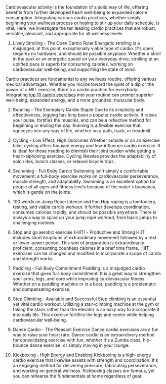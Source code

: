 Cardiovascular activity is the foundation of a solid way of life, offering benefits from further developed heart well-being to expanded calorie consumption. Integrating various cardio practices, whether simply beginning your wellness process or hoping to stir up your daily schedule, is vital. Here, we investigate the ten leading cardio practices that are robust, versatile, pleasant, and appropriate for all wellness levels.

1. Lively Strolling - The Open Cardio Ruler
Energetic strolling is a misjudged, at this point, exceptionally viable type of cardio. It's open, requires no hardware, and should be possible anyplace. Whether a stroll in the park or an energetic speed on your everyday drive, strolling at an uplifted pace is superb for consuming calories, working on cardiovascular well-being, and supporting the state of mind.

Cardio practices are fundamental to any wellness routine, offering various medical advantages. Whether you incline toward the quiet of a dip or the power of a HIIT exercise, there's a cardio practice for everybody. Integrating <a href="https://topclaps.com/top-10-cardio-exercises/">top 10 cardio exercises</a> into your routine can prompt superior well-being, expanded energy, and a more grounded, muscular body.

2. Running - The Exemplary Cardio Staple
Due to its simplicity and effectiveness, jogging has long been a popular cardio activity. It raises your pulse, fortifies the muscles, and can be a reflective method for beginning or ending the day. Running is a flexible exercise that squeezes into any way of life, whether on a path, track, or treadmill.

3. Cycling - Low Effect, High Outcomes Whether outside or on an exercise bike, cycling offers focused energy and low-influence cardio exercise. It is ideal for those needing to diminish their joint burden while getting a heart-siphoning exercise. Cycling likewise provides the adaptability of solo rides, bunch classes, or relaxed bicycle trips.

4. Swimming - Full Body Cardio
Swimming isn't simply a comfortable movement; a full-body exercise works on cardiovascular perseverance, muscle strength, and adaptability. Swimming is an excellent option for people of all ages and fitness levels because of the water's buoyancy, which is gentle on the joints.

5. 100 words on Jump Rope: Intense and Fun
Hop roping is a tomfoolery, testing, and viable cardio workout. It further develops coordination, consumes calories rapidly, and should be possible anywhere. There is always a way to spice up your jump rope workout, from basic jumps to challenging routines.

6. Stop and go aerobic exercise (HIIT) - Productive and Strong
HIIT includes short eruptions of extraordinary movement followed by a rest or lower-power period. This sort of preparation is extraordinarily proficient, consuming countless calories in a brief time frame. HIIT exercises can be changed and modified to incorporate a scope of cardio and strength works.

7. Paddling - Full Body Commitment
Paddling is a misjudged cardio exercise that gives full-body commitment. It is a great way to strengthen your arms, legs, and core while improving cardiovascular fitness. Whether on a paddling machine or in a boat, paddling is a problematic and compensating exercise.

8. Step Climbing - Available and Successful
Step climbing is an essential yet vital cardio workout. Utilizing a stair-climbing machine at the gym or taking the stairs rather than the elevator is an easy way to incorporate it into daily life. This exercise fortifies the legs and center while helping cardiovascular well-being.

9. Dance Cardio - The Pleasant Exercise
Dance cardio exercises are a fun way to raise your heart rate. Dance cardio is an extraordinary method for consolidating exercise with fun, whether it's a Zumba class, hip-bounce dance exercise, or simply moving in your lounge.

10. Kickboxing - High Energy and Enabling
Kickboxing is a high-energy cardio exercise that likewise assists with strength and coordination. It's an engaging method for delivering pressure, fabricating perseverance, and working on general wellness. Kickboxing classes are famous, yet you can rehearse the fundamentals at home regardless of gear.
